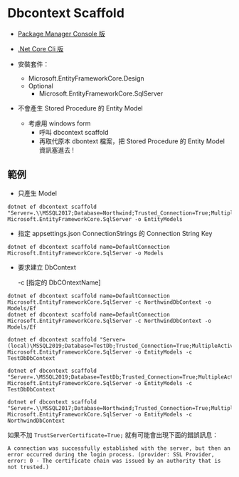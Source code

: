 # Dbcontext Scaffold

- [Package Manager Console 版](https://docs.microsoft.com/en-us/ef/core/cli/powershell#scaffold-dbcontext)

- [.Net Core Cli 版](https://docs.microsoft.com/en-us/ef/core/cli/dotnet#dotnet-ef-dbcontext-scaffold)

- 安裝套件：
  - Microsoft.EntityFrameworkCore.Design
  - Optional
    - Microsoft.EntityFrameworkCore.SqlServer

- 不會產生 Stored Procedure 的 Entity Model
  - 考慮用 windows form 
    - 呼叫 dbcontext scaffold 
    - 再取代原本 dbontext 檔案，把 Stored Procedure 的 Entity Model 資訊塞進去 !

## 範例

- 只產生 Model

```
dotnet ef dbcontext scaffold "Server=.\\MSSQL2017;Database=Northwind;Trusted_Connection=True;MultipleActiveResultSets=true" Microsoft.EntityFrameworkCore.SqlServer -o EntityModels
```

- 指定 appsettings.json ConnectionStrings 的 Connection String Key

```
dotnet ef dbcontext scaffold name=DefaultConnection Microsoft.EntityFrameworkCore.SqlServer -o Models
```

- 要求建立 DbContext

  -c [指定的 DbCOntextName]

```
dotnet ef dbcontext scaffold name=DefaultConnection Microsoft.EntityFrameworkCore.SqlServer -c NorthwindDbContext -o Models/Ef
dotnet ef dbcontext scaffold name=DefaultConnection Microsoft.EntityFrameworkCore.SqlServer -c NorthwindDbContext -o Models/Ef

dotnet ef dbcontext scaffold "Server=(local)\MSSQL2019;Database=TestDb;Trusted_Connection=True;MultipleActiveResultSets=true;TrustServerCertificate=True" Microsoft.EntityFrameworkCore.SqlServer -o EntityModels -c TestDbDbContext

dotnet ef dbcontext scaffold "Server=.\MSSQL2019;Database=TestDb;Trusted_Connection=True;MultipleActiveResultSets=true;TrustServerCertificate=True;" Microsoft.EntityFrameworkCore.SqlServer -o EntityModels -c TestDbDbContext

dotnet ef dbcontext scaffold "Server=.\\MSSQL2017;Database=Northwind;Trusted_Connection=True;MultipleActiveResultSets=true" Microsoft.EntityFrameworkCore.SqlServer -o EntityModels -c NorthwindDbContext
```


如果不加 `TrustServerCertificate=True;` 就有可能會出現下面的錯誤訊息：

```
A connection was successfully established with the server, but then an error occurred during the login process. (provider: SSL Provider, error: 0 - The certificate chain was issued by an authority that is not trusted.)
```
